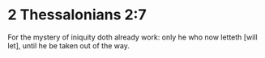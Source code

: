 # 2 Thessalonians 2:7

For the mystery of iniquity doth already work: only he who now letteth [will let], until he be taken out of the way.